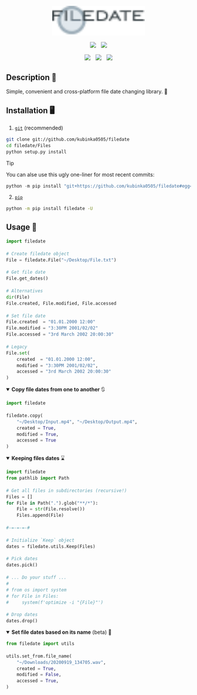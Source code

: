 
<p align=center>
	<img src="https://raw.githubusercontent.com/kubinka0505/filedate/master/Documents/Pictures/filedate.svg" width=50%>
</p>

<p align=center>
	<a href="https://github.com/kubinka0505/filedate/commit"><img src="https://custom-icon-badges.demolab.com/github/last-commit/kubinka0505/filedate?logo=commit&style=for-the-badge"></a>　<a href="https://github.com/kubinka0505/filedate/blob/master/License.txt"><img src="https://custom-icon-badges.demolab.com/github/license/kubinka0505/filedate?logo=law&color=red&style=for-the-badge"></a>
</p>

<p align=center>
	<a href="https://codeclimate.com/github/kubinka0505/filedate"><img src="https://img.shields.io/codeclimate/maintainability/kubinka0505/filedate?logo=code-climate&style=for-the-badge"></a>　<a href="https://app.codacy.com/gh/kubinka0505/filedate/issues"><img src="https://img.shields.io/codacy/grade/2922b11937274ecd95fd853daeb800b2?logo=codacy&style=for-the-badge"></a>　<a href="https://app.codacy.com/gh/kubinka0505/filedate/coverage/dashboard"><img src="https://img.shields.io/codacy/coverage/2922b11937274ecd95fd853daeb800b2?logo=code-climate&style=for-the-badge"></a>
</p>

## Description 📝
Simple, convenient and cross-platform file date changing library. 📅

## Installation 🖥️
1. [`git`](https://git-scm.com) (recommended)
```bash
git clone git://github.com/kubinka0505/filedate
cd filedate/Files
python setup.py install
```

> [!TIP]
> You can alse use this ugly one-liner for most recent commits:
> ```python
> python -m pip install "git+https://github.com/kubinka0505/filedate#egg=filedate&subdirectory=Files" -U --use-deprecated=legacy-resolver
> ```

2. [`pip`](https://pypi.org/project/pip)
```bash
python -m pip install filedate -U
```
 
## Usage 📝
```python
import filedate

# Create filedate object
File = filedate.File("~/Desktop/File.txt")

# Get file date
File.get_dates()

# Alternatives
dir(File)
File.created, File.modified, File.accessed

# Set file date
File.created  = "01.01.2000 12:00"
File.modified = "3:30PM 2001/02/02"
File.accessed = "3rd March 2002 20:00:30"

# Legacy
File.set(
    created  = "01.01.2000 12:00",
    modified = "3:30PM 2001/02/02",
    accessed = "3rd March 2002 20:00:30"
)
```

<details open>
	<summary><b>Copy file dates from one to another</b> 🔃</summary>

```python
import filedate

filedate.copy(
    "~/Desktop/Input.mp4", "~/Desktop/Output.mp4",
    created = True,
    modified = True,
    accessed = True
)
```
</details>

<details open>
	<summary><b>Keeping files dates</b> ⌛</summary>

```python
import filedate
from pathlib import Path

# Get all files in subdirectories (recursive!)
Files = []
for File in Path(".").glob("**/*"):
    File = str(File.resolve())
    Files.append(File)

#-=-=-=-#

# Initialize `Keep` object
dates = filedate.utils.Keep(Files)

# Pick dates
dates.pick()

# ... Do your stuff ...
# 
# from os import system
# for File in Files:
#     system(f'optimize -i "{File}"')

# Drop dates
dates.drop()
```
</details>

<details open>
	<summary><b>Set file dates based on its name</b> (beta) 📝</summary>

```python
from filedate import utils

utils.set_from.file_name(
    "~/Downloads/20200919_134705.wav",
    created = True,
    modified = False,
    accessed = True,
)
```
</details>
